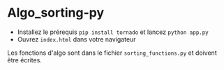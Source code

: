 # Algo_sorting-py

* Installez le prérequis `pip install tornado` et lancez `python app.py`
* Ouvrez `index.html` dans votre navigateur

Les fonctions d'algo sont dans le fichier `sorting_functions.py` et doivent être écrites. 
